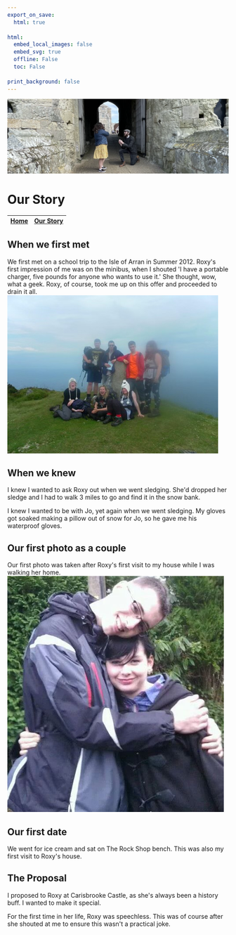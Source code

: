 ```yaml
---
export_on_save:
  html: true

html:
  embed_local_images: false
  embed_svg: true
  offline: False
  toc: False

print_background: false
---
```


![proposal](banner.png)

# Our Story

| [Home](index.html) | [Our Story](ourstory.html) |
| ------------------ | -------------------------- |

## When we first met

We first met on a school trip to the Isle of Arran in Summer 2012. Roxy's first impression of me was on the minibus, when I shouted 'I have a portable charger, five pounds for anyone who wants to use it.' She thought, wow, what a geek. Roxy, of course, took me up on this offer and proceeded to drain it all.
![our first photo](holy.JPEG)

## When we knew

I knew I wanted to ask Roxy out when we went sledging. She'd dropped her sledge and I had to walk 3 miles to go and find it in the snow bank.

I knew I wanted to be with Jo, yet again when we went sledging. My gloves got soaked making a pillow out of snow for Jo, so he gave me his waterproof gloves.

## Our first photo as a couple

Our first photo was taken after Roxy's first visit to my house while I was walking her home.
![our first photo as a couple](first.JPG)

## Our first date

We went for ice cream and sat on The Rock Shop bench. This was also my first visit to Roxy's house.

## The Proposal

I proposed to Roxy at Carisbrooke Castle, as she's always been a history buff. I wanted to make it special.

For the first time in her life, Roxy was speechless. This was of course after she shouted at me to ensure this wasn't a practical joke.
